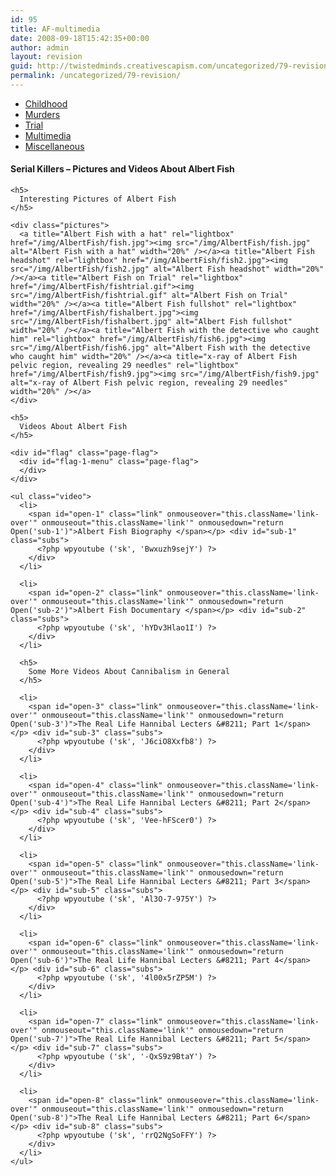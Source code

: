```yaml
---
id: 95
title: AF-multimedia
date: 2008-09-18T15:42:35+00:00
author: admin
layout: revision
guid: http://twistedminds.creativescapism.com/uncategorized/79-revision/
permalink: /uncategorized/79-revision/
---
```

<p class="dropcap-first">
  <ul id="navlist">
    <li>
      <a title="Albert Fish's Childhood" href="/serial-killers/albert-fish/">Childhood</a>
    </li>
    <li>
      <a title="how it all began - his victims and the way he killed them" href="/serial-killers/albert-fish/AF-murders/">Murders</a>
    </li>
    <li>
      <a title="After he got caught - trial" href="/serial-killers/albert-fish/AF-trial/">Trial</a>
    </li>
    <li id="active">
      <a id="current" title="pictures, audio and video recordings" href="/serial-killers/albert-fish/AF-multimedia/">Multimedia</a>
    </li>
    <li>
      <a href="/serial-killers/albert-fish/AF-miscellaneous/">Miscellaneous</a>
    </li>
  </ul>
  
  <div class="body">
    <h4>
      Serial Killers &#8211; Pictures and Videos About Albert Fish
    </h4>
    
    <h5>
      Interesting Pictures of Albert Fish
    </h5>
    
    <div class="pictures">
      <a title="Albert Fish with a hat" rel="lightbox" href="/img/AlbertFish/fish.jpg"><img src="/img/AlbertFish/fish.jpg" alt="Albert Fish with a hat" width="20%" /></a><a title="Albert Fish headshot" rel="lightbox" href="/img/AlbertFish/fish2.jpg"><img src="/img/AlbertFish/fish2.jpg" alt="Albert Fish headshot" width="20%" /></a><a title="Albert Fish on Trial" rel="lightbox" href="/img/AlbertFish/fishtrial.gif"><img src="/img/AlbertFish/fishtrial.gif" alt="Albert Fish on Trial" width="20%" /></a><a title="Albert Fish fullshot" rel="lightbox" href="/img/AlbertFish/fishalbert.jpg"><img src="/img/AlbertFish/fishalbert.jpg" alt="Albert Fish fullshot" width="20%" /></a><a title="Albert Fish with the detective who caught him" rel="lightbox" href="/img/AlbertFish/fish6.jpg"><img src="/img/AlbertFish/fish6.jpg" alt="Albert Fish with the detective who caught him" width="20%" /></a><a title="x-ray of Albert Fish pelvic region, revealing 29 needles" rel="lightbox" href="/img/AlbertFish/fish9.jpg"><img src="/img/AlbertFish/fish9.jpg" alt="x-ray of Albert Fish pelvic region, revealing 29 needles" width="20%" /></a>
    </div>
    
    <h5>
      Videos About Albert Fish
    </h5>
    
    <div id="flag" class="page-flag">
      <div id="flag-1-menu" class="page-flag">
      </div>
    </div>
    
    <ul class="video">
      <li>
        <span id="open-1" class="link" onmouseover="this.className='link-over'" onmouseout="this.className='link'" onmousedown="return Open('sub-1')">Albert Fish Biography </span></p> <div id="sub-1" class="subs">
          <?php wpyoutube ('sk', 'Bwxuzh9sejY') ?>
        </div>
      </li>
      
      <li>
        <span id="open-2" class="link" onmouseover="this.className='link-over'" onmouseout="this.className='link'" onmousedown="return Open('sub-2')">Albert Fish Documentary </span></p> <div id="sub-2" class="subs">
          <?php wpyoutube ('sk', 'hYDv3Hlao1I') ?>
        </div>
      </li>
      
      <h5>
        Some More Videos About Cannibalism in General
      </h5>
      
      <li>
        <span id="open-3" class="link" onmouseover="this.className='link-over'" onmouseout="this.className='link'" onmousedown="return Open('sub-3')">The Real Life Hannibal Lecters &#8211; Part 1</span></p> <div id="sub-3" class="subs">
          <?php wpyoutube ('sk', 'J6ciO8Xxfb8') ?>
        </div>
      </li>
      
      <li>
        <span id="open-4" class="link" onmouseover="this.className='link-over'" onmouseout="this.className='link'" onmousedown="return Open('sub-4')">The Real Life Hannibal Lecters &#8211; Part 2</span></p> <div id="sub-4" class="subs">
          <?php wpyoutube ('sk', 'Vee-hFScer0') ?>
        </div>
      </li>
      
      <li>
        <span id="open-5" class="link" onmouseover="this.className='link-over'" onmouseout="this.className='link'" onmousedown="return Open('sub-5')">The Real Life Hannibal Lecters &#8211; Part 3</span></p> <div id="sub-5" class="subs">
          <?php wpyoutube ('sk', 'Al3O-7-975Y') ?>
        </div>
      </li>
      
      <li>
        <span id="open-6" class="link" onmouseover="this.className='link-over'" onmouseout="this.className='link'" onmousedown="return Open('sub-6')">The Real Life Hannibal Lecters &#8211; Part 4</span></p> <div id="sub-6" class="subs">
          <?php wpyoutube ('sk', '4l00x5rZP5M') ?>
        </div>
      </li>
      
      <li>
        <span id="open-7" class="link" onmouseover="this.className='link-over'" onmouseout="this.className='link'" onmousedown="return Open('sub-7')">The Real Life Hannibal Lecters &#8211; Part 5</span></p> <div id="sub-7" class="subs">
          <?php wpyoutube ('sk', '-QxS9z9BtaY') ?>
        </div>
      </li>
      
      <li>
        <span id="open-8" class="link" onmouseover="this.className='link-over'" onmouseout="this.className='link'" onmousedown="return Open('sub-8')">The Real Life Hannibal Lecters &#8211; Part 6</span></p> <div id="sub-8" class="subs">
          <?php wpyoutube ('sk', 'rrQ2NgSoFFY') ?>
        </div>
      </li>
    </ul>